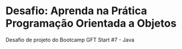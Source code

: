 <h1> Desafio: Aprenda na Prática Programação Orientada a Objetos</h1>
<p>Desafio de projeto do Bootcamp GFT Start #7 - Java</p>
